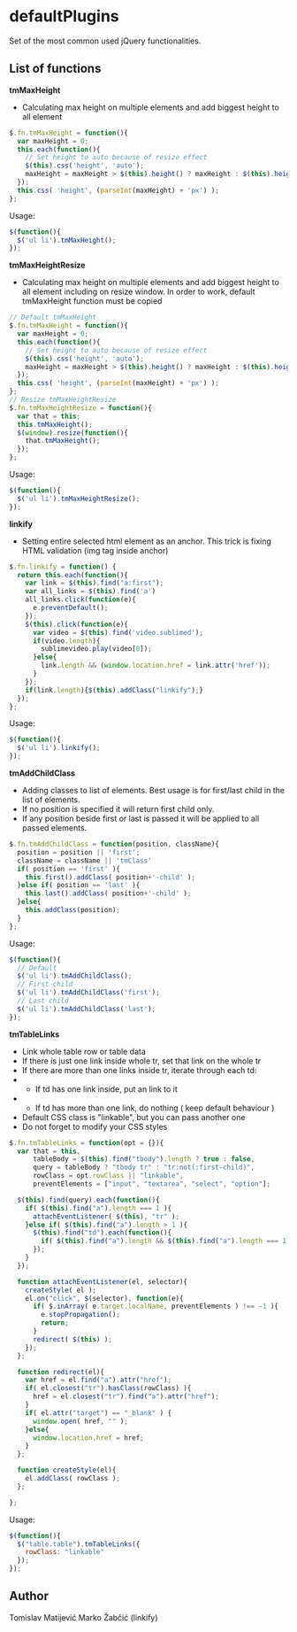 defaultPlugins
==========================

Set of the most common used jQuery functionalities.

## List of functions ##

__tmMaxHeight__

* Calculating max height on multiple elements and add biggest height to all element

```javascript
$.fn.tmMaxHeight = function(){
  var maxHeight = 0;
  this.each(function(){
    // Set height to auto because of resize effect
    $(this).css('height', 'auto');
    maxHeight = maxHeight > $(this).height() ? maxHeight : $(this).height();
  });
  this.css( 'height', (parseInt(maxHeight) + 'px') );
};
```

Usage:
```javascript
$(function(){
  $('ul li').tmMaxHeight();
});
```

__tmMaxHeightResize__

* Calculating max height on multiple elements and add biggest height to all element including on resize window. In order to work, default tmMaxHeight function must be copied

```javascript
// Default tmMaxHeight
$.fn.tmMaxHeight = function(){
  var maxHeight = 0;
  this.each(function(){
    // Set height to auto because of resize effect
    $(this).css('height', 'auto');
    maxHeight = maxHeight > $(this).height() ? maxHeight : $(this).height();
  });
  this.css( 'height', (parseInt(maxHeight) + 'px') );
};
// Resize tmMaxHeightResize
$.fn.tmMaxHeightResize = function(){
  var that = this;
  this.tmMaxHeight();
  $(window).resize(function(){
    that.tmMaxHeight();
  });
};
```

Usage:
```javascript
$(function(){
  $('ul li').tmMaxHeightResize();
});
```

__linkify__

* Setting entire selected html element as an anchor. This trick is fixing HTML validation (img tag inside anchor)

```javascript
$.fn.linkify = function() {
  return this.each(function(){
    var link = $(this).find("a:first");
    var all_links = $(this).find('a')
    all_links.click(function(e){
      e.preventDefault();
    });
    $(this).click(function(e){
      var video = $(this).find('video.sublimed');
      if(video.length){
        sublimevideo.play(video[0]);
      }else{
        link.length && (window.location.href = link.attr('href'));
      }
    });
    if(link.length){$(this).addClass("linkify");}
  });
};
```

Usage:
```javascript
$(function(){
  $('ul li').linkify();
});
```

__tmAddChildClass__

* Adding classes to list of elements. Best usage is for first/last child in the list of elements.
* If no position is specified it will return first child only.
* If any position beside first or last is passed it will be applied to all passed elements.

```javascript
$.fn.tmAddChildClass = function(position, className){
  position = position || 'first';
  className = className || 'tmClass'
  if( position == 'first' ){
    this.first().addClass( position+'-child' );
  }else if( position == 'last' ){
    this.last().addClass( position+'-child' );
  }else{
    this.addClass(position);
  }
};
```

Usage:
```javascript
$(function(){
  // Default
  $('ul li').tmAddChildClass();
  // First child
  $('ul li').tmAddChildClass('first');
  // Last child
  $('ul li').tmAddChildClass('last');
});
```

__tmTableLinks__

* Link whole table row or table data
* If there is just one link inside whole tr, set that link on the whole tr
* If there are more than one links inside tr, iterate through each td:
*  - If td has one link inside, put an link to it
*  - If td has more than one link, do nothing ( keep default behaviour )
* Default CSS class is "linkable", but you can pass another one
* Do not forget to modify your CSS styles

```javascript
$.fn.tmTableLinks = function(opt = {}){
  var that = this,
      tableBody = $(this).find("tbody").length ? true : false,
      query = tableBody ? "tbody tr" : "tr:not(:first-child)",
      rowClass = opt.rowClass || "linkable",
      preventElements = ["input", "textarea", "select", "option"];

  $(this).find(query).each(function(){
    if( $(this).find("a").length === 1 ){
      attachEventListener( $(this), "tr" );
    }else if( $(this).find("a").length > 1 ){
      $(this).find("td").each(function(){
        if( $(this).find("a").length && $(this).find("a").length === 1 ) attachEventListener( $(this), "td" );
      });
    }
  });

  function attachEventListener(el, selector){
    createStyle( el );
    el.on("click", $(selector), function(e){
      if( $.inArray( e.target.localName, preventElements ) !== -1 ){
        e.stopPropagation();
        return;
      }
      redirect( $(this) );
    });
  };

  function redirect(el){
    var href = el.find("a").attr("href");
    if( el.closest("tr").hasClass(rowClass) ){
      href = el.closest("tr").find("a").attr("href");
    }
    if( el.attr("target") == "_blank" ) {
      window.open( href, "" );
    }else{
      window.location.href = href;
    }
  };

  function createStyle(el){
    el.addClass( rowClass );
  };

};
```

Usage:
```javascript
$(function(){
  $("table.table").tmTableLinks({
    rowClass: "linkable"
  });
});
```

## Author ##
Tomislav Matijević
Marko Žabčić (linkify)

